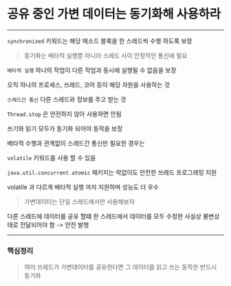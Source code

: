 # 공유 중인 가변 데이터는 동기화해 사용하라

----

`synchronized` 키워드는 해당 메소드 블록을 한 스레드씩 수행 하도록 보장

> 동기화는 배타적 실행뿐 아니라 스레드 사이 안정적인 통신에 필요

`배타적 실행`
하나의 작업이 다른 작업과 동시에 실행될 수 없음을 보장

오직 하나의 프로세스, 쓰레드, 코어 등이 해당 자원을 사용하는 것

`스레드간 통신`
다른 스레드와 정보를 주고 받는 것

`Thread.stop` 은 안전하지 않아 사용하면 안됨


쓰기와 읽기 모두가 동기화 되어야 동작을 보장

베타적 수행과 관계없이 스레드간 통신만 필요한 경우는

`volatile` 키워드를 사용 할 수 있음

`java.util.concurrent.atomic` 패키지는 락없이도 안전한 쓰레드 프로그래밍 지원

volatile 과 다르게 배타적 실행 까지 지원하며 성능도 더 우수

> 가변데이터는 단일 스레드에서만 사용해보자

다른 스레드에 데이터를 공유 할떄 한 스레드에서 데이터를 
모두 수정한 사실상 불변상태로 전달되어야 함 -> 안전 발행


---

### 핵심정리

> 여러 쓰레드가 가변데이터를 공유한다면 그 데이터를 읽고 쓰는 동작은 반드시 동기화
> 
> 
